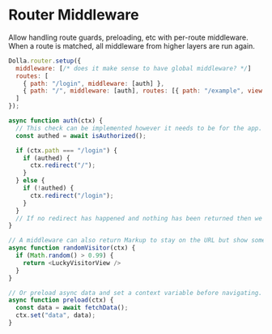 # Router Middleware

Allow handling route guards, preloading, etc with per-route middleware. When a route is matched, all middleware from higher layers are run again.

```js
Dolla.router.setup({
  middleware: [/* does it make sense to have global middleware? */]
  routes: [
    { path: "/login", middleware: [auth] },
    { path: "/", middleware: [auth], routes: [{ path: "/example", view: ExampleView }] }
  ]
});

async function auth(ctx) {
  // This check can be implemented however it needs to be for the app.
  const authed = await isAuthorized();

  if (ctx.path === "/login") {
    if (authed) {
      ctx.redirect("/");
    }
  } else {
    if (!authed) {
      ctx.redirect("/login");
    }
  }
  // If no redirect has happened and nothing has been returned then we're clear to proceed.
}

// A middleware can also return Markup to stay on the URL but show something different.
async function randomVisitor(ctx) {
  if (Math.random() > 0.99) {
    return <LuckyVisitorView />
  }
}

// Or preload async data and set a context variable before navigating.
async function preload(ctx) {
  const data = await fetchData();
  ctx.set("data", data);
}
```
